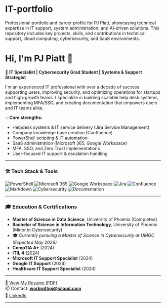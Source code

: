 # IT-portfolio
Professional portfolio and career profile for PJ Piatt, showcasing technical expertise in IT support, system administration, and AI-driven solutions. This repository includes key projects, skills, and contributions in technical support, cloud computing, cybersecurity, and SaaS environments.

# Hi, I'm PJ Piatt 👋

🎯 **IT Specialist | Cybersecurity Grad Student | Systems & Support Strategist**

I'm an experienced IT professional with over a decade of success supporting users, improving security, and optimizing operations for startups and high-growth teams. I specialize in building scalable help desk systems, implementing MFA/SSO, and creating documentation that empowers users and IT teams alike.

💡 **Core strengths:**
- Helpdesk systems & IT service delivery (Jira Service Management)
- Company knowledge base creation (Confluence)
- PowerShell scripting & IT automation
- SaaS administration (Microsoft 365, Google Workspace)
- MFA, SSO, and Zero Trust implementations
- User-focused IT support & escalation handling

---

### 🛠 Tech Stack & Tools

![PowerShell](https://img.shields.io/badge/PowerShell-5391FE?style=flat&logo=powershell&logoColor=white)
![Microsoft 365](https://img.shields.io/badge/Microsoft%20365-D83B01?style=flat&logo=microsoft&logoColor=white)
![Google Workspace](https://img.shields.io/badge/Google%20Workspace-4285F4?style=flat&logo=google&logoColor=white)
![Jira](https://img.shields.io/badge/Jira-0052CC?style=flat&logo=jira&logoColor=white)
![Confluence](https://img.shields.io/badge/Confluence-172B4D?style=flat&logo=confluence&logoColor=white)
![Markdown](https://img.shields.io/badge/Markdown-000000?style=flat&logo=markdown&logoColor=white)
![Cybersecurity](https://img.shields.io/badge/Cybersecurity-00BFFF?style=flat&logo=datadog&logoColor=white)
![Documentation](https://img.shields.io/badge/Documentation-29ABE2?style=flat&logo=readthedocs&logoColor=white)

---

### 🎓 Education & Certifications

- **Master of Science in Data Science**, University of Phoenix (Completed)
- **Bachelor of Science in Information Technology**, University of Phoenix (Minor in Cybersecurity)
- 🎓 *Currently pursuing a Master of Science in Cybersecurity at UMGC (Expected May 2026)*
- **CompTIA A+** (2024)
- **ITIL 4** (2024)
- **Microsoft IT Support Specialist** (2024)
- **Google IT Support** (2024)
- **Healthcare IT Support Specialist** (2024)

---

📄 [View My Resume (PDF)](./PJ_Piatt_Resume.pdf)  
📫 Contact: **workwithpj@icloud.com**  
🔗 [LinkedIn](https://www.linkedin.com/in/pj-piatt)

---
